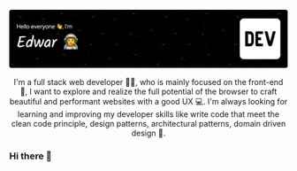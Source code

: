 ![Header](header.png)

<p align="center">
  I'm a full stack web developer 🧑‍💻, who is mainly focused on the front-end 💄, I want to explore and realize the full potential of the browser to craft beautiful and performant websites with a good UX 💻. I'm always looking for learning and improving my developer skills like write code that meet the clean code principle, design patterns, architectural patterns, domain driven design 👷.
</p>

### Hi there 👋
